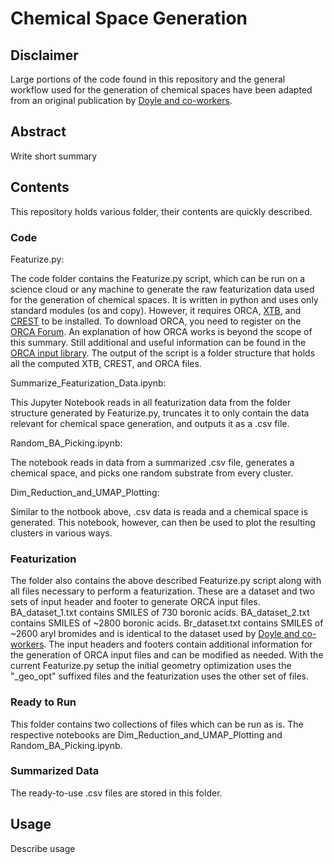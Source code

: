 # Chemical Space Generation

## Disclaimer

Large portions of the code found in this repository and the general workflow used for the generation of chemical spaces have been adapted from an original publication by [Doyle and co-workers](https://doi.org/10.1021/jacs.1c12203).

## Abstract

Write short summary

## Contents

This repository holds various folder, their contents are quickly described.

### Code

Featurize.py:

The code folder contains the Featurize.py script, which can be run on a science cloud or any machine to generate the raw featurization data used for the generation of chemical spaces. It is written in python and uses only standard modules (os and copy). However, it requires ORCA, [XTB](https://xtb-docs.readthedocs.io/en/latest/setup.html), and [CREST](https://xtb-docs.readthedocs.io/en/latest/crest.html) to be installed. To download ORCA, you need to register on the [ORCA Forum](https://orcaforum.kofo.mpg.de/app.php/portal). An explanation of how ORCA works is beyond the scope of this summary. Still additional and useful information can be found in the [ORCA input library](https://sites.google.com/site/orcainputlibrary/home?pli=1). The output of the script is a folder structure that holds all the computed XTB, CREST, and ORCA files.

Summarize_Featurization_Data.ipynb:

This Jupyter Notebook reads in all featurization data from the folder structure generated by Featurize.py, truncates it to only contain the data relevant for chemical space generation, and outputs it as a .csv file. 

Random_BA_Picking.ipynb:

The notebook reads in data from a summarized .csv file, generates a chemical space, and picks one random substrate from every cluster.

Dim_Reduction_and_UMAP_Plotting:

Similar to the notbook above, .csv data is reada and a chemical space is generated. This notebook, however, can then be used to plot the resulting clusters in various ways.

### Featurization

The folder also contains the above described Featurize.py script along with all files necessary to perform a featurization. These are a dataset and two sets of input header and footer to generate ORCA input files. BA_dataset_1.txt contains SMILES of 730 boronic acids. BA_dataset_2.txt contains SMILES of ~2800 boronic acids. Br_dataset.txt contains SMILES of ~2600 aryl bromides and is identical to the dataset used by [Doyle and co-workers](https://doi.org/10.1021/jacs.1c12203). The input headers and footers contain additional information for the generation of ORCA input files and can be modified as needed. With the current Featurize.py setup the initial geometry optimization uses the "_geo_opt" suffixed files and the featurization uses the other set of files.

### Ready to Run

This folder contains two collections of files which can be run as is. The respective notebooks are Dim_Reduction_and_UMAP_Plotting and Random_BA_Picking.ipynb.

### Summarized Data

The ready-to-use .csv files are stored in this folder.

## Usage

Describe usage